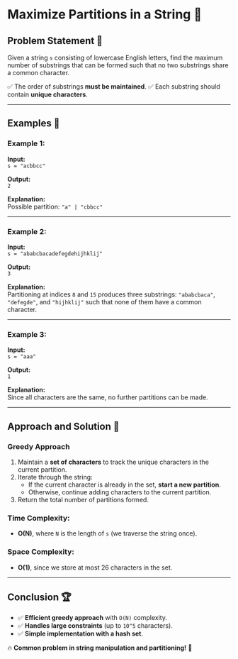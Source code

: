 # Maximize Partitions in a String 🚀

## Problem Statement 📜
Given a string `s` consisting of lowercase English letters, find the maximum number of substrings that can be formed such that no two substrings share a common character.

✅ The order of substrings **must be maintained**.
✅ Each substring should contain **unique characters**.

---

## Examples 🔢

### Example 1:
**Input:**  
`s = "acbbcc"`

**Output:**  
`2`

**Explanation:**  
Possible partition: `"a" | "cbbcc"`

---

### Example 2:
**Input:**  
`s = "ababcbacadefegdehijhklij"`

**Output:**  
`3`

**Explanation:**  
Partitioning at indices `8` and `15` produces three substrings: `"ababcbaca"`, `"defegde"`, and `"hijhklij"` such that none of them have a common character.

---

### Example 3:
**Input:**  
`s = "aaa"`

**Output:**  
`1`

**Explanation:**  
Since all characters are the same, no further partitions can be made.

---

## Approach and Solution 🧠
### **Greedy Approach**
1. Maintain a **set of characters** to track the unique characters in the current partition.
2. Iterate through the string:
   - If the current character is already in the set, **start a new partition**.
   - Otherwise, continue adding characters to the current partition.
3. Return the total number of partitions formed.

### **Time Complexity:**
- **O(N)**, where `N` is the length of `s` (we traverse the string once).

### **Space Complexity:**
- **O(1)**, since we store at most 26 characters in the set.

---

## Conclusion 🏆
- ✅ **Efficient greedy approach** with `O(N)` complexity.
- ✅ **Handles large constraints** (up to `10^5` characters).
- ✅ **Simple implementation with a hash set**.

🔥 **Common problem in string manipulation and partitioning!** 🚀

